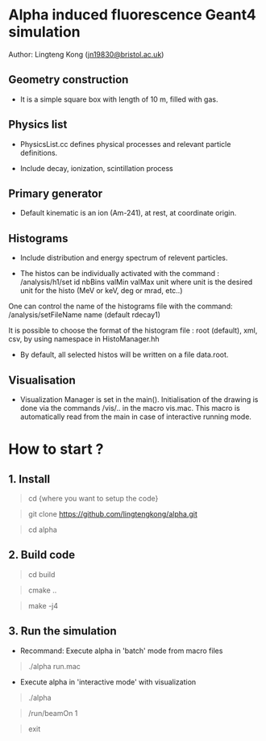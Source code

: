 # Alpha induced fluorescence Geant4 simulation

Author: Lingteng Kong (jn19830@bristol.ac.uk)

## Geometry construction

- It is a simple square box with length of 10 m, filled with gas.

## Physics list

- PhysicsList.cc defines physical processes and relevant particle definitions.

- Include decay, ionization, scintillation process
         
## Primary generator

- Default kinematic is an ion (Am-241), at rest, at coordinate origin. 
         
## Histograms

- Include distribution and energy spectrum of relevent particles.

- The histos can be individually activated with the command :
/analysis/h1/set id nbBins  valMin valMax unit 
where unit is the desired unit for the histo (MeV or keV, deg or mrad, etc..)

One can control the name of the histograms file with the command:
/analysis/setFileName  name  (default rdecay1)

It is possible to choose the format of the histogram file : root (default),
xml, csv, by using namespace in HistoManager.hh

- By default, all selected histos will be written on a file data.root.

## Visualisation

- Visualization Manager is set in the main().
Initialisation of the drawing is done via the commands
/vis/.. in the macro vis.mac. This macro is automatically read from the main 
in case of interactive running mode.


# How to start ?

## 1. Install

> cd {where you want to setup the code}

> git clone https://github.com/lingtengkong/alpha.git

> cd alpha

## 2. Build code

> cd build

> cmake ..

> make -j4

## 3. Run the simulation



- Recommand: Execute alpha in 'batch' mode from macro files

> ./alpha run.mac
   
- Execute alpha in 'interactive mode' with visualization

> ./alpha

> /run/beamOn 1

> exit
